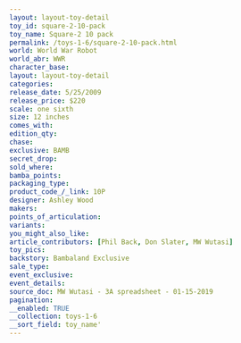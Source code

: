 ```yaml
---
layout: layout-toy-detail 
toy_id: square-2-10-pack
toy_name: Square-2 10 pack
permalink: /toys-1-6/square-2-10-pack.html
world: World War Robot
world_abr: WWR
character_base: 
layout: layout-toy-detail
categories: 
release_date: 5/25/2009
release_price: $220 
scale: one sixth
size: 12 inches
comes_with: 
edition_qty: 
chase: 
exclusive: BAMB
secret_drop: 
sold_where: 
bamba_points: 
packaging_type: 
product_code_/_link: 10P
designer: Ashley Wood
makers: 
points_of_articulation: 
variants: 
you_might_also_like: 
article_contributors: [Phil Back, Don Slater, MW Wutasi]
toy_pics: 
backstory: Bambaland Exclusive
sale_type: 
event_exclusive: 
event_details: 
source_doc: MW Wutasi - 3A spreadsheet - 01-15-2019
pagination: 
__enabled: TRUE
__collection: toys-1-6
__sort_field: toy_name'
---
```

